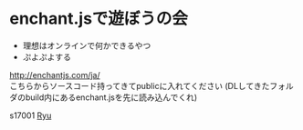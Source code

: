 # enchant.jsで遊ぼうの会

- 理想はオンラインで何かできるやつ
- ぷよぷよする

http://enchantjs.com/ja/ <br>
こちらからソースコード持ってきてpublicに入れてください
(DLしてきたフォルダのbuild内にあるenchant.jsを先に読み込んでくれ)



s17001 [Ryu](https://twitter.com/Ryu1__1uyR)
